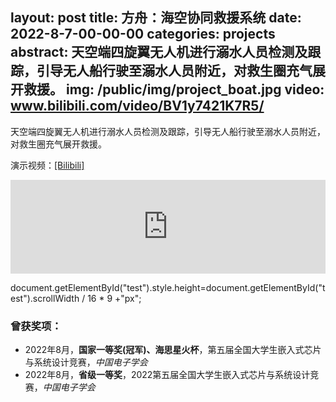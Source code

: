 layout: post
title:  方舟：海空协同救援系统
date:   2022-8-7-00-00-00
categories: projects
abstract: 天空端四旋翼无人机进行溺水人员检测及跟踪，引导无人船行驶至溺水人员附近，对救生圈充气展开救援。
img: /public/img/project_boat.jpg
video: www.bilibili.com/video/BV1y7421K7R5/
------
天空端四旋翼无人机进行溺水人员检测及跟踪，引导无人船行驶至溺水人员附近，对救生圈充气展开救援。

演示视频：[[Bilibili]](https://www.bilibili.com/video/BV1y7421K7R5/)

<div style="text-align:center">
<iframe id="test" src="https://player.bilibili.com/player.html?aid=1650042471&bvid=BV1y7421K7R5&cid=1424630208&p=1" scrolling="no" border="0" frameborder="no" framespacing="0" allowfullscreen="true" style="width:100%; max-width:800px;"> </iframe>
</div>

document.getElementById("test").style.height=document.getElementById("test").scrollWidth / 16 * 9 +"px";
</script>

### 曾获奖项：
* 2022年8月，**国家一等奖(冠军)、海思星火杯**，第五届全国大学生嵌入式芯片与系统设计竞赛，*中国电子学会*
* 2022年8月，**省级一等奖**，2022第五届全国大学生嵌入式芯片与系统设计竞赛，*中国电子学会*